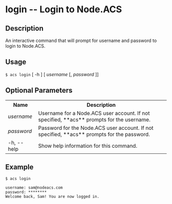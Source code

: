 
# login -- Login to Node.ACS

## Description

An interactive command that will prompt for username and password to login to
Node.ACS.

## Usage

`$ acs login` [ -h ] [ _username_ [, _password_ ]]

## Optional Parameters

<table class="doc-table">
    <tbody>
        <tr>
            <th>Name</th>
            <th>Description</th>
        </tr>
        <tr>
            <td><i>username</i></td>
            <td>Username for a Node.ACS user account. If not specified, **acs** prompts for the username.</td>
        </tr>
        <tr>
            <td><i>password</i></td>
            <td>Password for the Node.ACS user account. If not specified, **acs** prompts for the password.</td>
        </tr>
        <tr>
            <td>-h, --help</td>
            <td>Show help information for this command.</td>
        </tr>
    </tbody>
</table>

## Example
    
    $ acs login
    
    username: sam@nodeacs.com
    password: ********
    Welcome back, Sam! You are now logged in.
    
